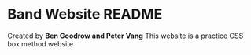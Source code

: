 # Band Website README
Created by **Ben Goodrow and Peter Vang**
This website is a practice CSS box method website